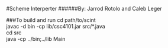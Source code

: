 #Scheme Interperter
######By: Jarrod Rotolo and Caleb Leger  
   
###To build and run
	cd path/to/scint  
	javac -d bin -cp lib/csc4101.jar src/*.java  
	cd src  
	java -cp ../bin;../lib Main

